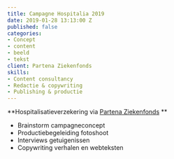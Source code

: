 ```yaml
---
title: Campagne Hospitalia 2019
date: 2019-01-28 13:13:00 Z
published: false
categories:
- Concept
- content
- beeld
- tekst
client: Partena Ziekenfonds
skills:
- Content consultancy
- Redactie & copywriting
- Publishing & productie
---
```


**Hospitalisatieverzekering via [Partena Ziekenfonds](https://www.partena-ziekenfonds.be/nl/campagnes/hospitalia-zowie)
**
* Brainstorm campagneconcept
* Productiebegeleiding fotoshoot
* Interviews getuigenissen
* Copywriting verhalen en webteksten